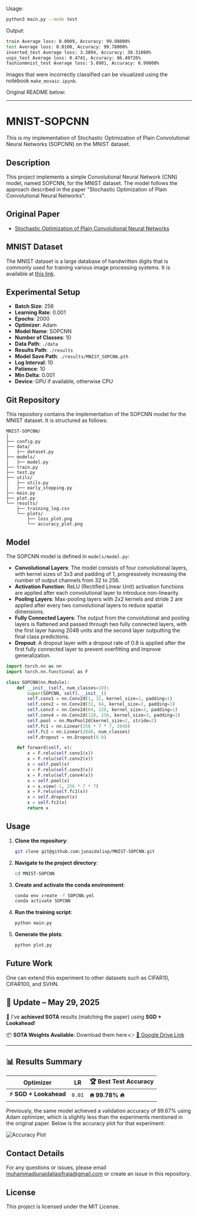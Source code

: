 Usage:
```bash
python3 main.py --mode test
```
Output:
```bash
train Average loss: 0.0009, Accuracy: 99.98000%
test Average loss: 0.0100, Accuracy: 99.78000%
inverted_test Average loss: 3.3894, Accuracy: 30.31000%
usps_test Average loss: 0.4741, Accuracy: 86.49726%
fashionmnist_test Average loss: 5.8901, Accuracy: 6.99000%
```

Images that were incorrectly classified can be visualized using the notebook `make_mosaic.ipynb`.

Original README below:

---------------------

# MNIST-SOPCNN

This is my implementation of Stochastic Optimization of Plain Convolutional Neural Networks (SOPCNN) on the MNIST dataset.

## Description

This project implements a simple Convolutional Neural Network (CNN) model, named SOPCNN, for the MNIST dataset. The model follows the approach described in the paper "Stochastic Optimization of Plain Convolutional Neural Networks".

## Original Paper

- [Stochastic Optimization of Plain Convolutional Neural Networks](https://arxiv.org/pdf/2001.08856v1)

## MNIST Dataset

The MNIST dataset is a large database of handwritten digits that is commonly used for training various image processing systems. It is available at [this link](http://yann.lecun.com/exdb/mnist/).

## Experimental Setup

- **Batch Size**: 256
- **Learning Rate**: 0.001
- **Epochs**: 2000
- **Optimizer**: Adam
- **Model Name**: SOPCNN
- **Number of Classes**: 10
- **Data Path**: `./data`
- **Results Path**: `./results`
- **Model Save Path**: `./results/MNIST_SOPCNN.pth`
- **Log Interval**: 10
- **Patience**: 10
- **Min Delta**: 0.001
- **Device**: GPU if available, otherwise CPU

## Git Repository

This repository contains the implementation of the SOPCNN model for the MNIST dataset. It is structured as follows:

```
MNIST-SOPCNN/
│
├── config.py
├── data/
│   ├── dataset.py
├── models/
│   ├── model.py
├── train.py
├── test.py
├── utils/
│   ├── utils.py
│   ├── early_stopping.py
├── main.py
├── plot.py
└── results/
    ├── training_log.csv
    └── plots/
        ├── loss_plot.png
        └── accuracy_plot.png
```
## Model

The SOPCNN model is defined in `models/model.py`:

- **Convolutional Layers**: The model consists of four convolutional layers, with kernel sizes of 3x3 and padding of 1, progressively increasing the number of output channels from 32 to 256.
- **Activation Function**: ReLU (Rectified Linear Unit) activation functions are applied after each convolutional layer to introduce non-linearity.
- **Pooling Layers**: Max-pooling layers with 2x2 kernels and stride 2 are applied after every two convolutional layers to reduce spatial dimensions.
- **Fully Connected Layers**: The output from the convolutional and pooling layers is flattened and passed through two fully connected layers, with the first layer having 2048 units and the second layer outputting the final class predictions.
- **Dropout**: A dropout layer with a dropout rate of 0.8 is applied after the first fully connected layer to prevent overfitting and improve generalization.

```python
import torch.nn as nn
import torch.nn.functional as F

class SOPCNN(nn.Module):
    def __init__(self, num_classes=10):
        super(SOPCNN, self).__init__()
        self.conv1 = nn.Conv2d(1, 32, kernel_size=3, padding=1)
        self.conv2 = nn.Conv2d(32, 64, kernel_size=3, padding=1)
        self.conv3 = nn.Conv2d(64, 128, kernel_size=3, padding=1)
        self.conv4 = nn.Conv2d(128, 256, kernel_size=3, padding=1)
        self.pool = nn.MaxPool2d(kernel_size=2, stride=2)
        self.fc1 = nn.Linear(256 * 7 * 7, 2048)
        self.fc2 = nn.Linear(2048, num_classes)
        self.dropout = nn.Dropout(0.8)

    def forward(self, x):
        x = F.relu(self.conv1(x))
        x = F.relu(self.conv2(x))
        x = self.pool(x)
        x = F.relu(self.conv3(x))
        x = F.relu(self.conv4(x))
        x = self.pool(x)
        x = x.view(-1, 256 * 7 * 7)
        x = F.relu(self.fc1(x))
        x = self.dropout(x)
        x = self.fc2(x)
        return x
```

## Usage

1. **Clone the repository**:
   ```bash
   git clone git@github.com:junaidaliop/MNIST-SOPCNN.git
   ```

2. **Navigate to the project directory**:
   ```bash
   cd MNIST-SOPCNN
   ```

3. **Create and activate the conda environment**:
   ```bash
   conda env create -f SOPCNN.yml
   conda activate SOPCNN
   ```

4. **Run the training script**:
   ```bash
   python main.py
   ```

5. **Generate the plots**:
   ```bash
   python plot.py
   ```

## Future Work

One can extend this experiment to other datasets such as CIFAR10, CIFAR100, and SVHN.

## 🚀 **Update – May 29, 2025**

🎉 I’ve **achieved SOTA** results (matching the paper) using **SGD + Lookahead**!

📦 **SOTA Weights Available**:
Download them here 👉 [📁 Google Drive Link](https://drive.google.com/drive/folders/18SIYqa6mh4c4Lns-GhYBLs4F83O-w2LC?usp=sharing)

---

## 📊 **Results Summary**

|    Optimizer          |    LR  | 🏆 Best Test Accuracy |
| --------------------- | ------ | --------------------- |
| **⚡ SGD + Lookahead** | `0.01` | **🔥 99.78% 🔥**      |

Previously, the same model achieved a validation accuracy of 99.67% using Adam optimizer, which is slightly less than the experiments mentioned in the original paper. Below is the accuracy plot for that experiment:

![Accuracy Plot](results/plots/accuracy_plot.png)

## Contact Details

For any questions or issues, please email muhammadjunaidaliasifraja@gmail.com or create an issue in this repository.

## License

This project is licensed under the MIT License.

